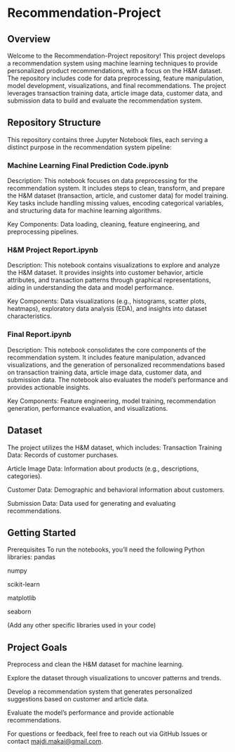 # Recommendation-Project

## Overview
Welcome to the Recommendation-Project repository! This project develops a recommendation system using machine learning techniques to provide personalized product recommendations, with a focus on the H&M dataset. The repository includes code for data preprocessing, feature manipulation, model development, visualizations, and final recommendations. The project leverages transaction training data, article image data, customer data, and submission data to build and evaluate the recommendation system.
## Repository Structure
This repository contains three Jupyter Notebook files, each serving a distinct purpose in the recommendation system pipeline:

### Machine Learning Final Prediction Code.ipynb  
Description: This notebook focuses on data preprocessing for the recommendation system. It includes steps to clean, transform, and prepare the H&M dataset (transaction, article, and customer data) for model training. Key tasks include handling missing values, encoding categorical variables, and structuring data for machine learning algorithms.  

Key Components: Data loading, cleaning, feature engineering, and preprocessing pipelines.

### H&M Project Report.ipynb  
Description: This notebook contains visualizations to explore and analyze the H&M dataset. It provides insights into customer behavior, article attributes, and transaction patterns through graphical representations, aiding in understanding the data and model performance.  

Key Components: Data visualizations (e.g., histograms, scatter plots, heatmaps), exploratory data analysis (EDA), and insights into dataset characteristics.

### Final Report.ipynb  
Description: This notebook consolidates the core components of the recommendation system. It includes feature manipulation, advanced visualizations, and the generation of personalized recommendations based on transaction training data, article image data, customer data, and submission data. The notebook also evaluates the model’s performance and provides actionable insights.  

Key Components: Feature engineering, model training, recommendation generation, performance evaluation, and visualizations.

## Dataset
The project utilizes the H&M dataset, which includes:
Transaction Training Data: Records of customer purchases.

Article Image Data: Information about products (e.g., descriptions, categories).

Customer Data: Demographic and behavioral information about customers.

Submission Data: Data used for generating and evaluating recommendations.

## Getting Started
Prerequisites
To run the notebooks, you’ll need the following Python libraries:
pandas

numpy

scikit-learn

matplotlib

seaborn

(Add any other specific libraries used in your code)

## Project Goals
Preprocess and clean the H&M dataset for machine learning.

Explore the dataset through visualizations to uncover patterns and trends.

Develop a recommendation system that generates personalized suggestions based on customer and article data.

Evaluate the model’s performance and provide actionable recommendations.

For questions or feedback, feel free to reach out via GitHub Issues or contact majdi.makai@gmail.com.


